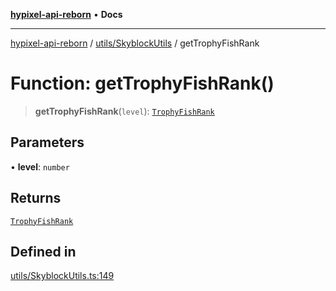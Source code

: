[**hypixel-api-reborn**](../../../README.md) • **Docs**

***

[hypixel-api-reborn](../../../modules.md) / [utils/SkyblockUtils](../README.md) / getTrophyFishRank

# Function: getTrophyFishRank()

> **getTrophyFishRank**(`level`): [`TrophyFishRank`](../../../structures/SkyBlock/SkyblockMemberTypes/type-aliases/TrophyFishRank.md)

## Parameters

• **level**: `number`

## Returns

[`TrophyFishRank`](../../../structures/SkyBlock/SkyblockMemberTypes/type-aliases/TrophyFishRank.md)

## Defined in

[utils/SkyblockUtils.ts:149](https://github.com/Kathund/REBORN-docs-TEST/blob/226e7f6a62bb6bca87ef0828ac84e9098d59f860/src/utils/SkyblockUtils.ts#L149)
